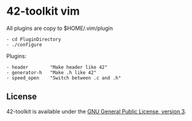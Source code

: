 42-toolkit	vim
==========

All plugins are copy to $HOME/.vim/plugin

    - cd PluginDirectory
    - ./configure

Plugins:

    - header		"Make header like 42"
    - generator-h	"Make .h like 42"
	- speed_open	"Switch between .c and .h"

## License

42-toolkit is available under the [GNU General Public License, version 3](LICENSE).

